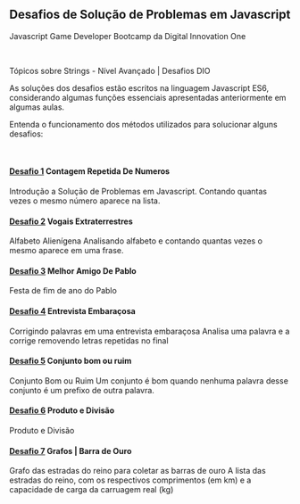 ## Desafios de Solução de Problemas em Javascript

Javascript Game Developer Bootcamp da Digital Innovation One

<br/>

Tópicos sobre Strings - Nível Avançado | Desafios DIO

As soluções dos desafios estão escritos na linguagem Javascript ES6, considerando algumas funções essenciais apresentadas anteriormente em algumas aulas.

Entenda o funcionamento dos métodos utilizados para solucionar alguns desafios:

<br/>

#### [Desafio 1](1-ContagemRepetidaDeNumeros.js) Contagem Repetida De Numeros

Introdução a Solução de Problemas em Javascript.
Contando quantas vezes o mesmo número aparece na lista.

#### [Desafio 2](2-VogaisExtraterrestres.js) Vogais Extraterrestres

Alfabeto Alienígena
Analisando alfabeto e contando quantas vezes o mesmo aparece em uma frase.

#### [Desafio 3](3-MelhorAmigoDePablo.js) Melhor Amigo De Pablo

Festa de fim de ano do Pablo

#### [Desafio 4](4-EntrevistaEmbaraçosa.js) Entrevista Embaraçosa

Corrigindo palavras em uma entrevista embaraçosa
Analisa uma palavra e a corrige removendo letras repetidas no final

#### [Desafio 5](5-ConjuntoBomRuim.js) Conjunto bom ou ruim

Conjunto Bom ou Ruim
Um conjunto é bom quando nenhuma palavra desse conjunto é um prefixo de outra palavra.

#### [Desafio 6](6-ProdutoeDivisao.js) Produto e Divisão

Produto e Divisão

#### [Desafio 7](7-BarraDeOuro.js) Grafos | Barra de Ouro

Grafo das estradas do reino para coletar as barras de ouro
A lista das estradas do reino, com os respectivos comprimentos (em km) e a capacidade de carga da carruagem real (kg)
